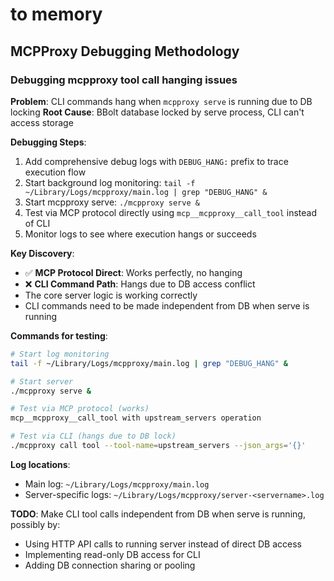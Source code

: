 # to memory

## MCPProxy Debugging Methodology

### Debugging mcpproxy tool call hanging issues

**Problem**: CLI commands hang when `mcpproxy serve` is running due to DB locking
**Root Cause**: BBolt database locked by serve process, CLI can't access storage

**Debugging Steps**:
1. Add comprehensive debug logs with `DEBUG_HANG:` prefix to trace execution flow
2. Start background log monitoring: `tail -f ~/Library/Logs/mcpproxy/main.log | grep "DEBUG_HANG" &`
3. Start mcpproxy serve: `./mcpproxy serve &`
4. Test via MCP protocol directly using `mcp__mcpproxy__call_tool` instead of CLI
5. Monitor logs to see where execution hangs or succeeds

**Key Discovery**:
- ✅ **MCP Protocol Direct**: Works perfectly, no hanging
- ❌ **CLI Command Path**: Hangs due to DB access conflict
- The core server logic is working correctly
- CLI commands need to be made independent from DB when serve is running

**Commands for testing**:
```bash
# Start log monitoring
tail -f ~/Library/Logs/mcpproxy/main.log | grep "DEBUG_HANG" &

# Start server
./mcpproxy serve &

# Test via MCP protocol (works)
mcp__mcpproxy__call_tool with upstream_servers operation

# Test via CLI (hangs due to DB lock)
./mcpproxy call tool --tool-name=upstream_servers --json_args='{}'
```

**Log locations**:
- Main log: `~/Library/Logs/mcpproxy/main.log`
- Server-specific logs: `~/Library/Logs/mcpproxy/server-<servername>.log`

**TODO**: Make CLI tool calls independent from DB when serve is running, possibly by:
- Using HTTP API calls to running server instead of direct DB access
- Implementing read-only DB access for CLI
- Adding DB connection sharing or pooling